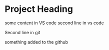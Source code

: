 # Project Heading
some content in VS code
second line in vs code

Second line in git


something added to the github
